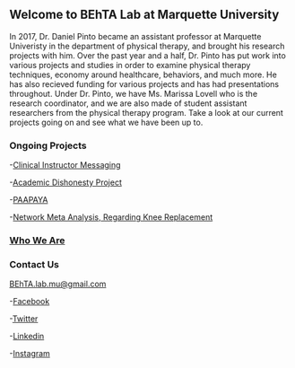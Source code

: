 ## Welcome to BEhTA Lab at Marquette University

  In 2017, Dr. Daniel Pinto became an assistant professor at Marquette Univeristy in the department of physical therapy, and brought his research projects with him. Over the past year and a half, Dr. Pinto has put work into various projects and studies in order to examine physical therapy techniques, economy around healthcare, behaviors, and much more. He has also recieved funding for various projects and has had presentations throughout. 
  Under Dr. Pinto, we have Ms. Marissa Lovell who is the research coordinator, and we are also made of student assistant researchers from the physical therapy program. 
   Take a look at our current projects going on and see what we have been up to.

### Ongoing Projects
-[Clinical Instructor Messaging](https://behta.github.io/Clinical-Instructor-Messaging/)

-[Academic Dishonesty Project](https://behta.github.io/Academic-Dishonesty-Project/)

-[PAAPAYA](https://behta.github.io/PAAPAYA/)

-[Network Meta Analysis, Regarding Knee Replacement](https://behta.github.io/Network-Meta-Analysis/)

### [Who We Are](https://behta.github.io/Who-we-are/)

### Contact Us
BEhTA.lab.mu@gmail.com

-[Facebook]()

-[Twitter](https://twitter.com/BEhTA_Lab)

-[Linkedin]()

-[Instagram]()
